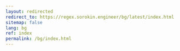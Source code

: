 ```yaml
---
layout: redirected
redirect_to: https://regex.sorokin.engineer/bg/latest/index.html
sitemap: false
lang: bg
ref: index
permalink: /bg/index.html
---
```

